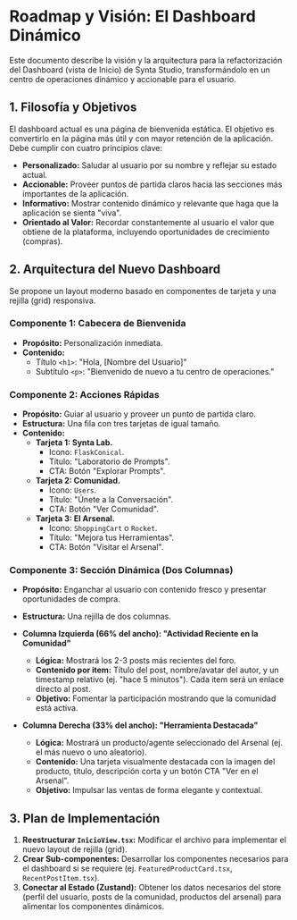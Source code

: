 # Roadmap y Visión: El Dashboard Dinámico

Este documento describe la visión y la arquitectura para la refactorización del Dashboard (vista de Inicio) de Synta Studio, transformándolo en un centro de operaciones dinámico y accionable para el usuario.

## 1. Filosofía y Objetivos

El dashboard actual es una página de bienvenida estática. El objetivo es convertirlo en la página más útil y con mayor retención de la aplicación. Debe cumplir con cuatro principios clave:

- **Personalizado:** Saludar al usuario por su nombre y reflejar su estado actual.
- **Accionable:** Proveer puntos de partida claros hacia las secciones más importantes de la aplicación.
- **Informativo:** Mostrar contenido dinámico y relevante que haga que la aplicación se sienta "viva".
- **Orientado al Valor:** Recordar constantemente al usuario el valor que obtiene de la plataforma, incluyendo oportunidades de crecimiento (compras).

## 2. Arquitectura del Nuevo Dashboard

Se propone un layout moderno basado en componentes de tarjeta y una rejilla (grid) responsiva.

### Componente 1: Cabecera de Bienvenida
- **Propósito:** Personalización inmediata.
- **Contenido:**
  - Título `<h1>`: "Hola, [Nombre del Usuario]"
  - Subtítulo `<p>`: "Bienvenido de nuevo a tu centro de operaciones."

### Componente 2: Acciones Rápidas
- **Propósito:** Guiar al usuario y proveer un punto de partida claro.
- **Estructura:** Una fila con tres tarjetas de igual tamaño.
- **Contenido:**
  - **Tarjeta 1: Synta Lab.**
    - Icono: `FlaskConical`.
    - Título: "Laboratorio de Prompts".
    - CTA: Botón "Explorar Prompts".
  - **Tarjeta 2: Comunidad.**
    - Icono: `Users`.
    - Título: "Únete a la Conversación".
    - CTA: Botón "Ver Comunidad".
  - **Tarjeta 3: El Arsenal.**
    - Icono: `ShoppingCart` o `Rocket`.
    - Título: "Mejora tus Herramientas".
    - CTA: Botón "Visitar el Arsenal".

### Componente 3: Sección Dinámica (Dos Columnas)
- **Propósito:** Enganchar al usuario con contenido fresco y presentar oportunidades de compra.
- **Estructura:** Una rejilla de dos columnas.

- **Columna Izquierda (66% del ancho): "Actividad Reciente en la Comunidad"**
  - **Lógica:** Mostrará los 2-3 posts más recientes del foro.
  - **Contenido por item:** Título del post, nombre/avatar del autor, y un timestamp relativo (ej. "hace 5 minutos"). Cada item será un enlace directo al post.
  - **Objetivo:** Fomentar la participación mostrando que la comunidad está activa.

- **Columna Derecha (33% del ancho): "Herramienta Destacada"**
  - **Lógica:** Mostrará un producto/agente seleccionado del Arsenal (ej. el más nuevo o uno aleatorio).
  - **Contenido:** Una tarjeta visualmente destacada con la imagen del producto, título, descripción corta y un botón CTA "Ver en el Arsenal".
  - **Objetivo:** Impulsar las ventas de forma elegante y contextual.

## 3. Plan de Implementación

1.  **Reestructurar `InicioView.tsx`:** Modificar el archivo para implementar el nuevo layout de rejilla (grid).
2.  **Crear Sub-componentes:** Desarrollar los componentes necesarios para el dashboard si se requiere (ej. `FeaturedProductCard.tsx`, `RecentPostItem.tsx`).
3.  **Conectar al Estado (Zustand):** Obtener los datos necesarios del store (perfil del usuario, posts de la comunidad, productos del arsenal) para alimentar los componentes dinámicos.

